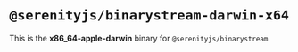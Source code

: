 # `@serenityjs/binarystream-darwin-x64`

This is the **x86_64-apple-darwin** binary for `@serenityjs/binarystream`
